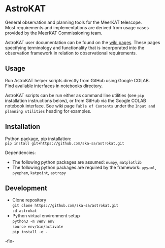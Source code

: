 # AstroKAT
General observation and planning tools for the MeerKAT telescope.    
Most requirements and implementations are derived from usage cases provided by the MeerKAT Commissioning team.

AstroKAT user documentation can be found on the [wiki pages](https://github.com/ska-sa/astrokat/wiki).
These pages specifying terminology and functionality that is incorporated into the observation framework in
relation to observational requirements.


## Usage

Run AstroKAT helper scripts directly from GitHub using Google COLAB.   
Find available interfaces in notebooks directory.

AstroKAT scripts can be run either as command line utilities (see `pip` installation instructions below), or from GitHub via the Google COLAB notebook interface.
See wiki page `Table of Contents` under the `Input and planning utilities` heading for examples.


## Installation
Python package, pip installation:    
`
pip install git+https://github.com/ska-sa/astrokat.git
`

Dependencies:    
* The following python packages are assumed:
`numpy`, `matplotlib`
* The following python packages are required by the framework:
`pyyaml`, `pyephem`, `katpoint`, `astropy`


## Development
* Clone repository    
`git clone https://github.com/ska-sa/astrokat.git`    
`cd astrokat`
* Python virtual environment setup    
`python3 -m venv env`    
`source env/bin/activate`    
`pip install -e .`

-fin-
